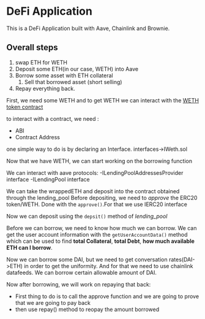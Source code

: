 # DeFi Application

This is a DeFi Application built with Aave, Chainlink and Brownie.

## Overall steps

   1. swap ETH for WETH
   2. Deposit some ETH(in our case, WETH) into Aave
   3. Borrow some asset with ETH collateral
      1. Sell that borrowed asset (short selling)
   4. Repay everything back.

First, we need some WETH and to get WETH we can interact with the [WETH token contract](https://kovan.etherscan.io/token/0xd0a1e359811322d97991e03f863a0c30c2cf029c#writeContract)

to interact with a contract, we need :

- ABI
- Contract Address

one simple way to do is by declaring an Interface.
interfaces->IWeth.sol

Now that we have WETH, we can start working on the borrowing function

We can interact with aave protocols:
-ILendingPoolAddressesProvider interface
-ILendingPool interface

We can take the wrappedETH and deposit into the contract obtained through the lending_pool
Before depositing, we need to *approve* the ERC20 token/WETH. Done with the `approve()`.For that we use IERC20 interface

Now we can deposit using the `depsit()` method of *lending_pool*

Before we can borrow, we need to know how much we can borrow. We can get the user account information with the `getUserAccountData()` method which can be used to find **total Collateral**, **total Debt**, **how much available ETH can I borrow**.

Now we can borrow some DAI, but we need to get conversation rates(DAI->ETH) in order to get the uniformity. And for that we need to use chainlink datafeeds. We can borrow certain allowable amount of DAI.

Now after borrowing, we will work on repaying that back:

- First thing to do is to call the approve function and we are going to prove that we are going to pay back
- then use repay() method to reopay the amount borrowed

